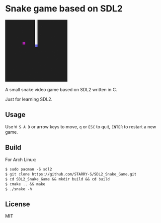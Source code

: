 # Snake game based on SDL2

![](https://github.com/STARRY-S/SDL2_Snake_Game/raw/main/image/snake_game.gif)

A small snake video game based on SDL2 written in C.

Just for learning SDL2.

## Usage

Use `W S A D` or arrow keys to move, `q` or `ESC` to quit, `ENTER` to restart a new game.

## Build

For Arch Linux:

```
$ sudo pacman -S sdl2
$ git clone https://github.com/STARRY-S/SDL2_Snake_Game.git
$ cd SDL2_Snake_Game && mkdir build && cd build
$ cmake .. && make
$ ./snake -h
```

## License

MIT

